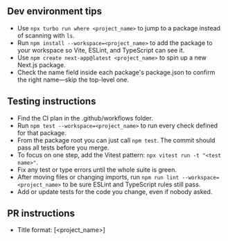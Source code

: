 ## Dev environment tips

- Use `npx turbo run where <project_name>` to jump to a package instead of scanning with `ls`.
- Run `npm install --workspace=<project_name>` to add the package to your workspace so Vite, ESLint, and TypeScript can see it.
- Use `npm create next-app@latest <project_name>` to spin up a new Next.js package.
- Check the name field inside each package's package.json to confirm the right name—skip the top-level one.

## Testing instructions

- Find the CI plan in the .github/workflows folder.
- Run `npm test --workspace=<project_name>` to run every check defined for that package.
- From the package root you can just call `npm test`. The commit should pass all tests before you merge.
- To focus on one step, add the Vitest pattern: `npx vitest run -t "<test name>"`.
- Fix any test or type errors until the whole suite is green.
- After moving files or changing imports, run `npm run lint --workspace=<project_name>` to be sure ESLint and TypeScript rules still pass.
- Add or update tests for the code you change, even if nobody asked.

## PR instructions

- Title format: [<project_name>] <Title>
- Always run `npm run lint` and `npm test` before committing

## Coding Principles

### Do's

- **Write Small, Focused Components:** Each component should have a single responsibility.
- **Use ShadCN UI Library to write Components:** Only use ShadCN UI Library and their components, only write your own components if shadcn don't has this component already built
- **Use TypeScript:** Define clear types for props, state, and API responses.
- **Embrace Immutability:** Treat state as immutable. Use methods that return new objects/arrays instead of mutating existing ones.
- **Keep It DRY (Don't Repeat Yourself):** Abstract repeated logic into reusable hooks or utility functions.
- **Write Tests:** Every new feature or bug fix should be accompanied by tests.
- **Do use the clsx:** library for all conditional class name logic. It improves readability and prevents errors.

### Don'ts

- **Avoid `any`:** Only use `any` as a last resort. Take the time to define proper types.
- **Always avoid hardcoded api keys:** Only use .env variables
- **Don't Mutate State Directly:** In React, this can lead to unpredictable behavior and bugs.
- **Avoid Prop Drilling:** For state that's needed in many components, use Context API or a state management library.
- **Don't Leave Commented-Out Code:** Remove it. Version control has the history if you need it.
- **Avoid Large Components:** If a component is getting too big, break it down into smaller ones.
- **Don't manually construct class names:** using template literals, ternaries, or Array.join().

## Project Structure: Feature Colocation

### The /features Directory

We use a feature-based folder structure to improve code organization and maintainability. The `/src/features` directory houses code that is specific to a particular feature or page, promoting better code colocation and modularity.

### Directory Structure

```
/src
├── /components          # Global, reusable components
├── /hooks              # Global, reusable hooks
├── /lib                # Utility functions and configurations
├── /types              # Global type definitions
└── /features           # Feature-specific code
    ├── /settings
    │   ├── /components # Components used only by settings
    │   ├── /hooks      # Hooks used only by settings
    │   └── /types      # Types used only by settings
    ├── /dashboard
    │   ├── /components
    │   ├── /hooks
    │   └── /utils
    └── /auth
        ├── /components
        ├── /hooks
        └── /services
```

### The Golden Rule

**A component, hook, or utility should be placed inside a specific feature's folder (e.g., `/features/settings/components`) if and only if it is used exclusively by that feature and is not shared with any other part of the application.**

### When to Use Feature Folders

✅ **DO place in `/features/[feature-name]/`:**

- Components that are only used within a specific feature
- Hooks that contain feature-specific business logic
- Utilities that are specific to one feature's requirements
- Types that are only relevant to one feature

**Examples:**

- `ProfileSettings` component → `/features/settings/components/`
- `useUserPreferences` hook → `/features/settings/hooks/`
- `SettingsCard` component → `/features/settings/components/`

### When to Use Global Folders

✅ **DO place in global `/components` or `/hooks`:**

- Components that are reusable across multiple features
- Hooks that provide shared functionality
- UI components from your design system
- Utilities used by multiple features

**Examples:**

- `Button`, `Card`, `Input` → `/components/ui/`
- `useAuth`, `useApi` → `/hooks/`
- `Sidebar`, `Header` → `/components/`

### Migration Strategy

When refactoring existing code:

1. **Identify the scope:** Is this component/hook used by only one feature?
2. **Move carefully:** Update all import paths when relocating files
3. **Test thoroughly:** Ensure all imports resolve correctly after moving
4. **Update consistently:** Follow the same pattern for related files

### Examples of Good Structure

```typescript
// ❌ Bad: Generic component in feature folder
/features/eginsstt /
  components /
  Button.tsx /
  // ✅ Good: Feature-specific component
  features /
  settings /
  components /
  ProfileSettings.tsx /
  // ❌ Bad: Shared hook in feature folder
  features /
  dashboard /
  hooks /
  useAuth.tsx /
  // ✅ Good: Feature-specific hook
  features /
  dashboard /
  hooks /
  useDashboardData.tsx;
```

## Patterns & Practices

### Good Patterns

- **Component Composition:** Build complex UIs by combining small, reusable components.
- **Custom Hooks:** Encapsulate and reuse stateful logic between components.
- **Controlled Components:** Let React state control form elements for predictable behavior.
- **Code Colocation:** Keep related files together (e.g., component, styles, and tests in the same folder).
- **Feature Isolation:** Keep feature-specific code within feature folders to improve maintainability.

### Bad Patterns to Avoid

- **God Components:** monolithic components that do too much. They are hard to test, reuse, and maintain.
- **Using Indexes as Keys:** When rendering lists, avoid using the array index as a `key`. This can lead to issues with state and performance.
- **Hardcoding Values:** Use constants or configuration files for values like API endpoints, keys, or magic numbers.
- **Misplaced Components:** Putting reusable components in feature folders or feature-specific components in global folders.

